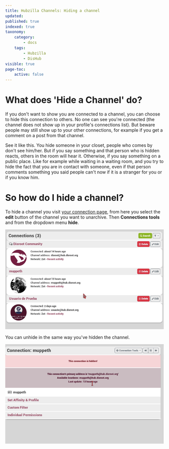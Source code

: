 ```yaml
---
title: Hubzilla Channels: Hiding a channel
updated:
published: true
indexed: true
taxonomy:
    category:
        - docs
    tags:
        - Hubzilla
        - DisHub
visible: true
page-toc:
    active: false
---
```


# What does 'Hide a Channel' do?
If you don't want to show you are connected to a channel, you can choose to hide this connection to others. No one can see you're connected (the channel does not show up in your profile's connections list). But beware people may still show up to your other connections, for example if you get a comment on a post from that channel.  

See it like this. You hide someone in your closet, people who comes by don't see him/her. But if you say something and that person who is hidden reacts, others in the room will hear it. Otherwise, if you say something on a public place. Like for example while waiting in a waiting room, and you try to hide the fact that you are in contact with someone, even if that person comments something you said people can't now if it is a stranger for you or if you know him.

# So how do I hide a channel?
To hide a channel you visit [your connection page](https://hub.disroot.org/connections), from here you select the **edit** button of the channel you want to unarchive. Then **Connections tools** and from the dropdown menu **hide**.

![HideChannel](en/HideChannel.gif)

You can unhide in the same way you've hidden the channel.

![UnHideChannel](en/UnHideChannel.gif)
